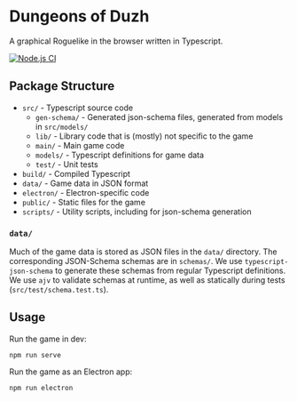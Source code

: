 # Dungeons of Duzh

A graphical Roguelike in the browser written in Typescript.

[![Node.js CI](https://github.com/jwbutler/roguelike-js/actions/workflows/node.js.yml/badge.svg)](https://github.com/jwbutler/roguelike-js/actions/workflows/node.js.yml)

## Package Structure

- `src/` - Typescript source code
  - `gen-schema/` - Generated json-schema files, generated from models in `src/models/` 
  - `lib/` - Library code that is (mostly) not specific to the game
  - `main/` - Main game code
  - `models/` - Typescript definitions for game data
  - `test/` - Unit tests
- `build/` - Compiled Typescript
- `data/` - Game data in JSON format
- `electron/` - Electron-specific code
- `public/` - Static files for the game
- `scripts/` - Utility scripts, including for json-schema generation

### `data/`
Much of the game data is stored as JSON files in the `data/` directory.
The corresponding JSON-Schema schemas are in `schemas/`.
We use `typescript-json-schema` to generate these schemas from regular Typescript definitions.
We use `ajv` to validate schemas at runtime, as well as statically during tests (`src/test/schema.test.ts`).

## Usage
Run the game in dev:
```
npm run serve
```

Run the game as an Electron app:
```
npm run electron
```
